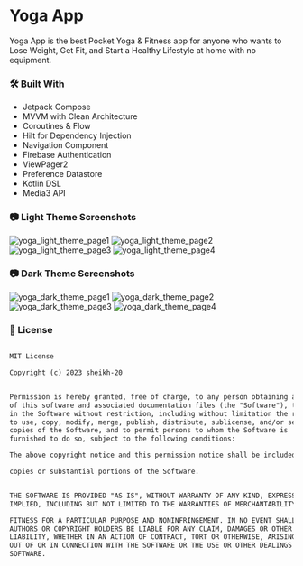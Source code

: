 # Yoga App
Yoga App is the best Pocket Yoga & Fitness app for anyone who wants to Lose Weight, Get Fit, and Start a Healthy Lifestyle at home with no equipment.

### :hammer_and_wrench: Built With
* Jetpack Compose
* MVVM with Clean Architecture
* Coroutines & Flow
* Hilt for Dependency Injection
* Navigation Component
* Firebase Authentication
* ViewPager2
* Preference Datastore
* Kotlin DSL
* Media3 API

### :camera: Light Theme Screenshots
![yoga_light_theme_page1](https://github.com/sheikh-20/YogaApp/assets/121604647/273fdde5-d7b0-44e7-b6b4-080366aee960)
![yoga_light_theme_page2](https://github.com/sheikh-20/YogaApp/assets/121604647/5b415895-5fb1-435d-b48c-9cda39a75247)
![yoga_light_theme_page3](https://github.com/sheikh-20/YogaApp/assets/121604647/c1771bf4-b997-4728-8996-cfd44fc8c75c)
![yoga_light_theme_page4](https://github.com/sheikh-20/YogaApp/assets/121604647/dac6a907-5424-4f12-af73-e97f7c4db876)


### :camera: Dark Theme Screenshots
![yoga_dark_theme_page1](https://github.com/sheikh-20/YogaApp/assets/121604647/ab08cfdb-80b0-4b8e-b237-90d01ae34afd)
![yoga_dark_theme_page2](https://github.com/sheikh-20/YogaApp/assets/121604647/9f41472d-6c8d-41ec-bf84-881bdf494e7a)
![yoga_dark_theme_page3](https://github.com/sheikh-20/YogaApp/assets/121604647/dcd119b4-96c2-4bfc-a4a1-fb3a5b59d52f)
![yoga_dark_theme_page4](https://github.com/sheikh-20/YogaApp/assets/121604647/f90aca0c-6075-4bd0-baa9-3d99fe6a3070)

### :page_facing_up: License
```xml

MIT License

Copyright (c) 2023 sheikh-20


Permission is hereby granted, free of charge, to any person obtaining a copy
of this software and associated documentation files (the "Software"), to deal
in the Software without restriction, including without limitation the rights
to use, copy, modify, merge, publish, distribute, sublicense, and/or sell
copies of the Software, and to permit persons to whom the Software is
furnished to do so, subject to the following conditions:

The above copyright notice and this permission notice shall be included in all

copies or substantial portions of the Software.


THE SOFTWARE IS PROVIDED "AS IS", WITHOUT WARRANTY OF ANY KIND, EXPRESS OR
IMPLIED, INCLUDING BUT NOT LIMITED TO THE WARRANTIES OF MERCHANTABILITY,

FITNESS FOR A PARTICULAR PURPOSE AND NONINFRINGEMENT. IN NO EVENT SHALL THE
AUTHORS OR COPYRIGHT HOLDERS BE LIABLE FOR ANY CLAIM, DAMAGES OR OTHER
LIABILITY, WHETHER IN AN ACTION OF CONTRACT, TORT OR OTHERWISE, ARISING FROM,
OUT OF OR IN CONNECTION WITH THE SOFTWARE OR THE USE OR OTHER DEALINGS IN THE
SOFTWARE.
```
